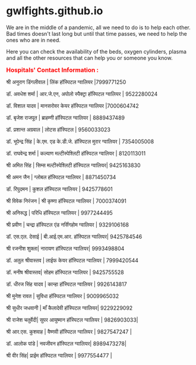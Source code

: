 # gwlfights.github.io

We are in the middle of a pandemic, all we need to do is to help each other. Bad times doesn't last long but until that time passes, we need to help the ones who are in need. 

Here you can check the availability of the beds, oxygen cylinders, plasma and all the other resources that can help you or someone you know.   

<font size ="3" color ="red"><b>Hospitals' Contact Information : </b></font>


श्री अनुराग डिंगलीवाल | लिंक हॉस्पिटल ग्वालियर |7999771250

डॉ. अवधेश शर्मा | आर.जे.एन, अपोलो स्पैक्ट्रा हॉस्पिटल ग्वालियर | 9522280024

डॉ. विशाल यादव | मानसरोवर केयर हॉस्पिटल ग्वालियर |7000604742 

डॉ. बृजेश राजपूत | ब्राहम्णी हॉस्पिटल ग्वालियर | 8889437489 

डॉ. प्रशान्त अग्रवाल | लोटस हॉस्पिटल | 9560033023 

डॉ. भूपेन्द्र सिंह | के.एम. एड के.डी.जे. हॉस्पिटल मुरार ग्वालियर | 7354005008

डॉ. राघवेन्द्र शर्मा | कल्याण मल्टीस्पेश्लिटी हॉस्पिटल ग्वालियर | 8120113011

श्री अमित सिंह | सिम्स मल्टीस्पेश्लिटी हॉस्पिटल ग्वालियर|  9425163830

श्री अमन जैन | ग्लोबल हॉस्पिटल ग्वालियर | 8871450734

डॉ. रिपुदमन | कुशल हॉस्पिटल ग्वालियर | 9425778601

श्री विवेक निरंजन | श्री कृष्णा हॉस्पिटल ग्वालियर | 7000374091 

श्री अनिरूद्ध | परिधि हॉस्पिटल ग्वालियर | 9977244495 

श्री प्रवीण | चन्द्रा हॉस्पिटल एंड नर्सिंगहोम ग्वालियर | 9329106168 

डॉ. एस.एल. देसाई | बी.आई.एम.आर. हॉस्पिटल ग्वालियर|  9425784546 

श्री रजनीश शुक्ला|  नारायण हॉस्पिटल ग्वालियर|  9993498804 

डॉ. अतुल श्रीवास्तव | लाईफ केयर हॉस्पिटल ग्वालियर | 7999420544 

डॉ. मनीष श्रीवास्तव|  सोहम हॉस्पिटल ग्वालियर | 9425755528 

डॉ. धीरज सिंह यादव | कान्हा हॉस्पिटल ग्वालियर | 9926143817 

श्री मुनेश रावत | सुविधा हॉस्पिटल ग्वालियर | 9009965032 

श्री सुधीर जधवानी | माँ कैलादेवी हॉस्पिटल ग्वालियर|  9229229092 

श्री राजेश चतुर्वेदी|  सुपर आयुष्मान हॉस्पिटल ग्वालियर |  9826903033|

श्री आर.एस. कुशवाह | वैष्णवी हॉस्पिटल ग्वालियर | 9827547247 |

डॉ. आलोक पांडे | नवजीवन हॉस्पिटल ग्वालियर| 8989473278|

श्री वीर सिंह|  प्राईम हॉस्पिटल ग्वालियर | 9977554477 |  
